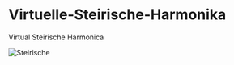 # Virtuelle-Steirische-Harmonika
Virtual Steirische Harmonica

![Steirische](https://user-images.githubusercontent.com/14039478/165329913-ff17eb57-ce12-472d-b0f7-e0f2132c363e.png)

